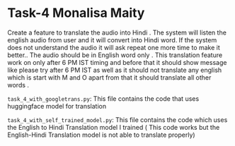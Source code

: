 # Task-4                                      Monalisa Maity

Create a feature to translate the audio into Hindi . The system will listen the english audio from user and it will convert into Hindi word. If the system does not understand the audio it will ask repeat one more time to make it better.. The audio should be in English word only . This translation feature work on only after 6 PM IST timing and before that it should show message like please try after 6 PM IST as well as it should not translate any english which is start with M and O apart from that it should translate all other words .

```task_4_with_googletrans.py```: This file contains the code that uses huggingface model for translation

```task_4_with_self_trained_model.py```: This file contains the code which uses the English to Hindi Translation model I trained ( This code works but the English-Hindi Translation model is not able to translate properly)

